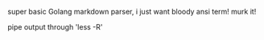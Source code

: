 super basic Golang markdown parser, i just want bloody ansi term!
murk it!

pipe output through 'less -R'
